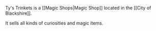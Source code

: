 Ty's Trinkets is a [[Magic Shops|Magic Shop]] located in the [[City of Blackshire]].

It sells all kinds of curiosities and magic items.


